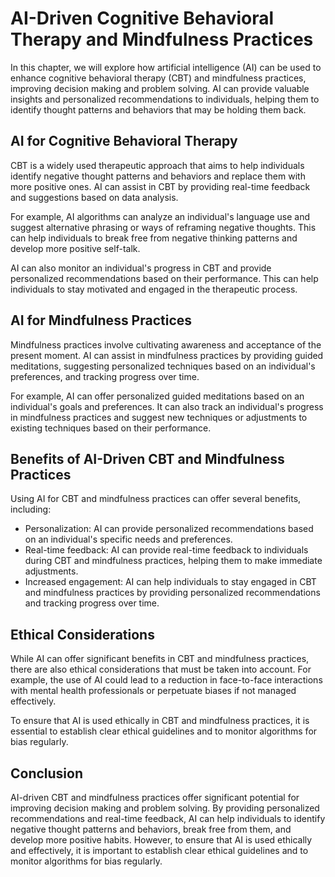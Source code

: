 AI-Driven Cognitive Behavioral Therapy and Mindfulness Practices
==================================================================================================================================

In this chapter, we will explore how artificial intelligence (AI) can be used to enhance cognitive behavioral therapy (CBT) and mindfulness practices, improving decision making and problem solving. AI can provide valuable insights and personalized recommendations to individuals, helping them to identify thought patterns and behaviors that may be holding them back.

AI for Cognitive Behavioral Therapy
-----------------------------------

CBT is a widely used therapeutic approach that aims to help individuals identify negative thought patterns and behaviors and replace them with more positive ones. AI can assist in CBT by providing real-time feedback and suggestions based on data analysis.

For example, AI algorithms can analyze an individual's language use and suggest alternative phrasing or ways of reframing negative thoughts. This can help individuals to break free from negative thinking patterns and develop more positive self-talk.

AI can also monitor an individual's progress in CBT and provide personalized recommendations based on their performance. This can help individuals to stay motivated and engaged in the therapeutic process.

AI for Mindfulness Practices
----------------------------

Mindfulness practices involve cultivating awareness and acceptance of the present moment. AI can assist in mindfulness practices by providing guided meditations, suggesting personalized techniques based on an individual's preferences, and tracking progress over time.

For example, AI can offer personalized guided meditations based on an individual's goals and preferences. It can also track an individual's progress in mindfulness practices and suggest new techniques or adjustments to existing techniques based on their performance.

Benefits of AI-Driven CBT and Mindfulness Practices
---------------------------------------------------

Using AI for CBT and mindfulness practices can offer several benefits, including:

* Personalization: AI can provide personalized recommendations based on an individual's specific needs and preferences.
* Real-time feedback: AI can provide real-time feedback to individuals during CBT and mindfulness practices, helping them to make immediate adjustments.
* Increased engagement: AI can help individuals to stay engaged in CBT and mindfulness practices by providing personalized recommendations and tracking progress over time.

Ethical Considerations
----------------------

While AI can offer significant benefits in CBT and mindfulness practices, there are also ethical considerations that must be taken into account. For example, the use of AI could lead to a reduction in face-to-face interactions with mental health professionals or perpetuate biases if not managed effectively.

To ensure that AI is used ethically in CBT and mindfulness practices, it is essential to establish clear ethical guidelines and to monitor algorithms for bias regularly.

Conclusion
----------

AI-driven CBT and mindfulness practices offer significant potential for improving decision making and problem solving. By providing personalized recommendations and real-time feedback, AI can help individuals to identify negative thought patterns and behaviors, break free from them, and develop more positive habits. However, to ensure that AI is used ethically and effectively, it is important to establish clear ethical guidelines and to monitor algorithms for bias regularly.
